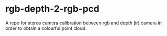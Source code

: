 # rgb-depth-2-rgb-pcd
A repo for stereo camera calibration between rgb and depth (ir) camera in order to obtain a colourful point cloud. 
